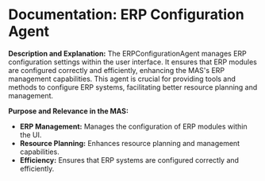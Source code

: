 # Documentation: ERP Configuration Agent

**Description and Explanation:**
The ERPConfigurationAgent manages ERP configuration settings within the user interface. It ensures that ERP modules are configured correctly and efficiently, enhancing the MAS's ERP management capabilities. This agent is crucial for providing tools and methods to configure ERP systems, facilitating better resource planning and management.

**Purpose and Relevance in the MAS:**

- **ERP Management:** Manages the configuration of ERP modules within the UI.
- **Resource Planning:** Enhances resource planning and management capabilities.
- **Efficiency:** Ensures that ERP systems are configured correctly and efficiently.